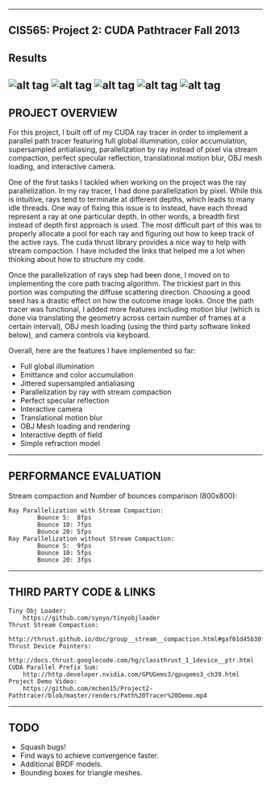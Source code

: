 -------------------------------------------------------------------------------
CIS565: Project 2: CUDA Pathtracer Fall 2013
-------------------------------------------------------------------------------
Results
-------------------------------------------------------------------------------
![alt tag](https://raw.github.com/mchen15/Project2-Pathtracer/master/renders/screenshot7.bmp)
![alt tag](https://raw.github.com/mchen15/Project2-Pathtracer/master/renders/screenshot5.bmp)
![alt tag](https://raw.github.com/mchen15/Project2-Pathtracer/master/renders/screenshot1.png)
![alt tag](https://raw.github.com/mchen15/Project2-Pathtracer/master/renders/screenshot2.png)
![alt tag](https://raw.github.com/mchen15/Project2-Pathtracer/master/renders/screenshot3.png)
-------------------------------------------------------------------------------
PROJECT OVERVIEW
-------------------------------------------------------------------------------
For this project, I built off of my CUDA ray tracer in order to implement a parallel path tracer featuring full global illumination,
color accumulation, supersampled antialiasing, parallelization by ray instead of pixel via stream compaction, perfect specular reflection,
translational motion blur, OBJ mesh loading, and interactive camera. 

One of the first tasks I tackled when working on the project was the ray parallelization. In my ray tracer, I had done parallelization by pixel. 
While this is intuitive, rays tend to terminate at different depths, which leads to many idle threads. One way of fixing this issue is to instead, 
have each thread represent a ray at one particular depth. In other words, a breadth first instead of depth first approach is used. The most difficult
part of this was to properly allocate a pool for each ray and figuring out how to keep track of the active rays. The cuda thrust library provides a nice
way to help with stream compaction. I have included the links that helped me a lot when thinking about how to structure my code. 

Once the parallelization of rays step had been done, I moved on to implementing the core path tracing algorithm. The trickiest part in this portion was
computing the diffuse scattering direction. Choosing a good seed has a drastic effect on how the outcome image looks. Once the path tracer was functional, I added
more features including motion blur (which is done via translating the geometry across certain number of frames at a certain interval), OBJ mesh loading (using
the third party software linked below), and camera controls via keyboard.

Overall, here are the features I have implemented so far:
* Full global illumination
* Emittance and color accumulation
* Jittered supersampled antialiasing
* Parallelization by ray with stream compaction
* Perfect specular reflection
* Interactive camera
* Translational motion blur
* OBJ Mesh loading and rendering
* Interactive depth of field
* Simple refraction model

-------------------------------------------------------------------------------
PERFORMANCE EVALUATION
-------------------------------------------------------------------------------
Stream compaction and Number of bounces comparison (800x800):
	
	Ray Parallelization with Stream Compaction: 
			Bounce 5:  8fps
			Bounce 10: 7fps
			Bounce 20: 5fps
	Ray Parallelization without Stream Compaction: 
			Bounce 5:  9fps
			Bounce 10: 5fps
			Bounce 20: 3fps

-------------------------------------------------------------------------------
THIRD PARTY CODE & LINKS
-------------------------------------------------------------------------------
	Tiny Obj Loader: 
		https://github.com/syoyo/tinyobjloader
	Thrust Stream Compaction: 
		http://thrust.github.io/doc/group__stream__compaction.html#gaf01d45b30fecba794afae065d625f94f
	Thrust Device Pointers: 
		http://docs.thrust.googlecode.com/hg/classthrust_1_1device__ptr.html
	CUDA Parallel Prefix Sum: 
		http://http.developer.nvidia.com/GPUGems3/gpugems3_ch39.html
	Project Demo Video: 
		https://github.com/mchen15/Project2-Pathtracer/blob/master/renders/Path%20Tracer%20Demo.mp4

-------------------------------------------------------------------------------
TODO
-------------------------------------------------------------------------------
* Squash bugs!
* Find ways to achieve convergence faster.
* Additional BRDF models.
* Bounding boxes for triangle meshes.
